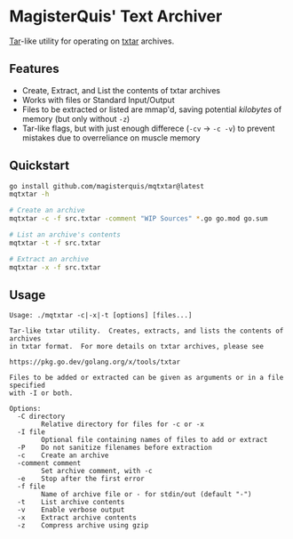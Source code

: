MagisterQuis' Text Archiver
===========================
[Tar](https://man.openbsd.org/tar)-like utility for operating on
[txtar](https://pkg.go.dev/golang.org/x/tools/txtar) archives.

Features
--------
- Create, Extract, and List the contents of txtar archives
- Works with files or Standard Input/Output
- Files to be extracted or listed are mmap'd, saving potential _kilobytes_ of
  memory (but only without `-z`)
- Tar-like flags, but with just enough differece (`-cv` -> `-c -v`) to prevent
  mistakes due to overreliance on muscle memory

Quickstart
----------
```sh
go install github.com/magisterquis/mqtxtar@latest
mqtxtar -h

# Create an archive
mqtxtar -c -f src.txtar -comment "WIP Sources" *.go go.mod go.sum

# List an archive's contents
mqtxtar -t -f src.txtar

# Extract an archive
mqtxtar -x -f src.txtar
```

Usage
-----
```
Usage: ./mqtxtar -c|-x|-t [options] [files...]

Tar-like txtar utility.  Creates, extracts, and lists the contents of archives
in txtar format.  For more details on txtar archives, please see

https://pkg.go.dev/golang.org/x/tools/txtar

Files to be added or extracted can be given as arguments or in a file specified
with -I or both.

Options:
  -C directory
    	Relative directory for files for -c or -x
  -I file
    	Optional file containing names of files to add or extract
  -P	Do not sanitize filenames before extraction
  -c	Create an archive
  -comment comment
    	Set archive comment, with -c
  -e	Stop after the first error
  -f file
    	Name of archive file or - for stdin/out (default "-")
  -t	List archive contents
  -v	Enable verbose output
  -x	Extract archive contents
  -z	Compress archive using gzip
```
